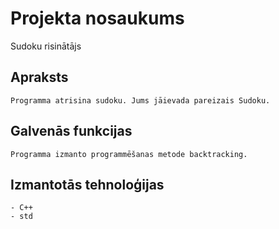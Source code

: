 # Projekta nosaukums
Sudoku risinātājs
## Apraksts
	Programma atrisina sudoku. Jums jāievada pareizais Sudoku.
## Galvenās funkcijas
	Programma izmanto programmēšanas metode backtracking.
## Izmantotās tehnoloģijas
	- C++
	- std
